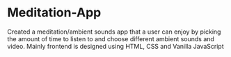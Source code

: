 # Meditation-App
Created a meditation/ambient sounds app that a user can enjoy by picking the amount of time to listen to and choose different ambient sounds and video.  Mainly frontend is designed using HTML, CSS and Vanilla JavaScript
